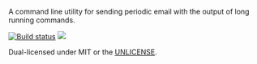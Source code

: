 A command line utility for sending periodic email with the output of long
running commands.

[![Build status](https://api.travis-ci.org/BurntSushi/rust-cmail.png)](https://travis-ci.org/BurntSushi/rust-cmail)
[![](http://meritbadge.herokuapp.com/cmail)](https://crates.io/crates/cmail)

Dual-licensed under MIT or the [UNLICENSE](http://unlicense.org).

